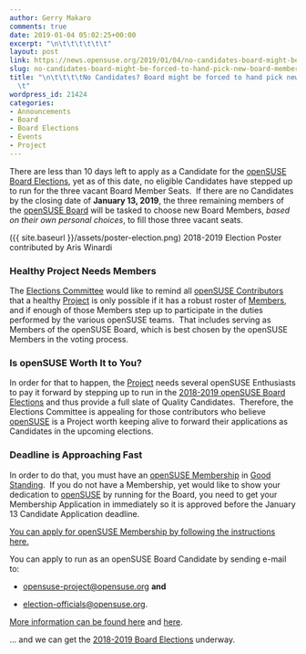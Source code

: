 ```yaml
---
author: Gerry Makaro
comments: true
date: 2019-01-04 05:02:25+00:00
excerpt: "\n\t\t\t\t\t\t"
layout: post
link: https://news.opensuse.org/2019/01/04/no-candidates-board-might-be-forced-to-hand-pick-new-board-members/
slug: no-candidates-board-might-be-forced-to-hand-pick-new-board-members
title: "\n\t\t\t\tNo Candidates? Board might be forced to hand pick new Board Members\t\
  \t"
wordpress_id: 21424
categories:
- Announcements
- Board
- Board Elections
- Events
- Project
---
```

There are less than 10 days left to apply as a Candidate for the [openSUSE Board Elections](https://en.opensuse.org/openSUSE:Board_election), yet as of this date, no eligible Candidates have stepped up to run for the three vacant Board Member Seats.  If there are no Candidates by the closing date of **January 13, 2019**, the three remaining members of the [openSUSE Board](https://en.opensuse.org/openSUSE:Board) will be tasked to choose new Board Members, _based on their own personal choices_, to fill those three vacant seats.

({{ site.baseurl }}/assets/poster-election.png) 2018-2019 Election Poster contributed by Aris Winardi


### Healthy Project Needs Members


The [Elections Committee](mailto:election-officials@opensuse.org) would like to remind all [openSUSE Contributors](https://en.opensuse.org/Portal:How_to_participate) that a healthy [Project](https://en.opensuse.org/Portal:Project) is only possible if it has a robust roster of [Members](https://en.opensuse.org/openSUSE:Members), and if enough of those Members step up to participate in the duties performed by the various openSUSE teams.  That includes serving as Members of the openSUSE Board, which is best chosen by the openSUSE Members in the voting process.


### Is openSUSE Worth It to You?


In order for that to happen, the [Project](https://en.opensuse.org/Portal:Project) needs several openSUSE Enthusiasts to pay it forward by stepping up to run in the [2018-2019 openSUSE Board Elections](https://en.opensuse.org/openSUSE:Board_election) and thus provide a full slate of Quality Candidates.  Therefore, the Elections Committee is appealing for those contributors who believe [openSUSE](https://www.opensuse.org/) is a Project worth keeping alive to forward their applications as Candidates in the upcoming elections.


### Deadline is Approaching Fast


In order to do that, you must have an [openSUSE Membership](https://en.opensuse.org/openSUSE:Members) in [Good Standing](https://en.opensuse.org/openSUSE:Guiding_principles).  If you do not have a Membership, yet would like to show your dedication to [openSUSE](https://www.opensuse.org/) by running for the Board, you need to get your Membership Application in immediately so it is approved before the January 13 Candidate Application deadline.

[You can apply for openSUSE Membership by following the instructions here.](https://en.opensuse.org/openSUSE:Members)

You can apply to run as an openSUSE Board Candidate by sending e-mail to:



 	
  * [opensuse-project@opensuse.org](mailto:opensuse-project@opensuse.org) **and**

 	
  * [election-officials@opensuse.org](mailto:election-officials@opensuse.org).


[More information can be found here](https://en.opensuse.org/openSUSE:Board_election) and [here](https://en.opensuse.org/openSUSE:Board_election_rules).



... and we can get the [2018-2019 Board Elections](https://en.opensuse.org/openSUSE:Board_election) underway.

		

